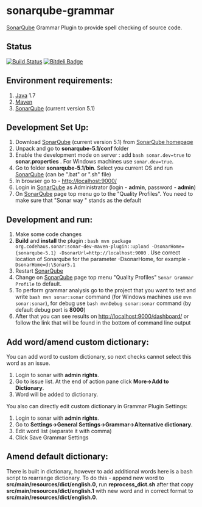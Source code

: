 sonarqube-grammar
=============

[SonarQube](http://www.sonarqube.org/) Grammar Plugin to provide spell checking of source code. 

Status
------

[![Build Status](https://travis-ci.org/webdizz/sonarqube-grammar.png?branch=master)](https://travis-ci.org/webdizz/sonarqube-grammar)
[![Bitdeli Badge](https://d2weczhvl823v0.cloudfront.net/webdizz/sonar-grammar/trend.png)](https://bitdeli.com/free "Bitdeli Badge")

Environment requirements:
-------------------------
1. [Java](http://www.oracle.com/technetwork/java/javase/downloads/index.html) 1.7
2. [Maven](https://maven.apache.org/)
3. [SonarQube](http://www.sonarqube.org/) (current version 5.1)

Development Set Up:
-------------------
1. Download [SonarQube](http://www.sonarqube.org/) (current version 5.1) from  [SonarQube homepage](http://www.sonarqube.org/downloads/)
2. Unpack and go to **sonarqube-5.1/conf** folder
3. Enable the development mode on server : add ```bash sonar.dev=true``` to **sonar.properties** . For Windows machines use ```sonar.dev=true```.
4. Go to folder **sonarqube-5.1/bin**. Select you current OS and run [SonarQube](http://www.sonarqube.org/) (can be ".bat" or ".sh" file)
5. In browser go to - [http://localhost:9000/](http://localhost:9000/)
6. Login in [SonarQube](http://www.sonarqube.org/) as Administrator (login - **admin**, password - **admin**)
7. On [SonarQube](http://www.sonarqube.org/) page top menu go to the "Quality Profiles". You need to make sure that "Sonar way " stands as the default

Development and run:
------------
1. Make some code changes
2. **Build** and **install** the plugin : ```bash mvn package org.codehaus.sonar:sonar-dev-maven-plugin::upload -DsonarHome={sonarqube-5.1} -DsonarUrl=http://localhost:9000``` . Use correct location of Sonarqube for the parameter -DsonarHome, for example ```-DsonarHome=d:\Sonar5.1```
3. Restart [SonarQube](http://www.sonarqube.org/)
4. Change on [SonarQube](http://www.sonarqube.org/) page top menu "Quality Profiles" ```Sonar Grammar Profile``` to default. 
5. To perform grammar analysis go to the project that you want to test and write ```bash mvn sonar:sonar``` command (for Windows machines use ```mvn sonar:sonar```), for debug use ```bash mvnDebug sonar:sonar``` command (by default debug port is **8000**)
6. After that you can see results on [http://localhost:9000/dashboard/](http://localhost:9000/dashboard/) or follow the link that will be found in the bottom of command line output

Add word/amend custom dictionary:
-----------------
You can add word to custom dictionary, so next checks cannot select this word as an issue.

1. Login to sonar with **admin rights**.
2. Go to issue list. At the end of action pane click **More->Add to Dictionary**.
3. Word will be added to dictionary.

You also can directly edit custom dictionary in Grammar Plugin Settings:

1. Login to sonar with **admin rights**.
2. Go to **Settings->General Settings->Grammar->Alternative dictionary**.
3. Edit word list (separate it with comma)
4. Click Save Grammar Settings

Amend default dictionary:
-----------------
There is built in dictionary, however to add additional words here is a bash script to rearrange dictionary.
To do this - append new word to **src/main/resources/dict/english.0**, run **reprocess_dict.sh** after that copy **src/main/resources/dict/english.1** with new word and in correct format to **src/main/resources/dict/english.0**.
